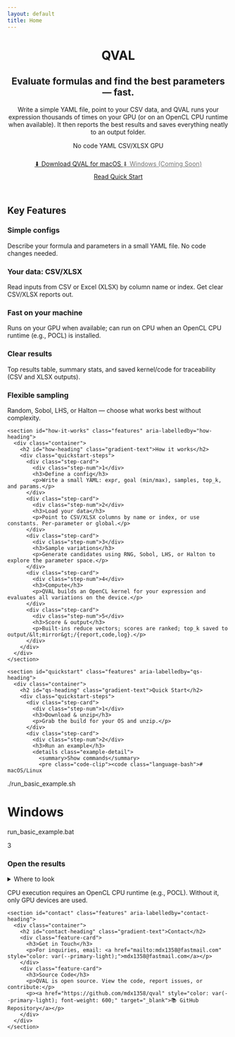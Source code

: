 ```yaml
---
layout: default
title: Home
---
```


<header class="hero" role="banner">
    <div class="container">
      <div class="hero-content">
        <h1 class="gradient-text animate-on-scroll">QVAL</h1>
        <h2 class="animate-on-scroll">Evaluate formulas and find the best parameters — fast.</h2>
        <p class="hero-description animate-on-scroll">Write a simple YAML file, point to your CSV data, and QVAL runs your expression thousands of times on your GPU (or on an OpenCL CPU runtime when available). It then reports the best results and saves everything neatly to an output folder.</p>
        <div class="hero-badges" role="complementary">
          <span class="badge">No code</span>
          <span class="badge">YAML</span>
          <span class="badge">CSV/XLSX</span>
          <span class="badge">GPU</span>
        </div>
        <div class="download-buttons" style="margin-top: 1.5rem;" id="downloads">
          <a href="https://github.com/mdx1358/qval/releases/latest/download/qval-macos-arm64.zip" class="download-btn download-btn-mac" data-track="download-mac">
            <span class="download-icon">⬇</span> Download QVAL for macOS
          </a>
          <a href="#" class="download-btn download-btn-win" data-track="download-win" style="opacity: 0.6; cursor: not-allowed;">
            <span class="download-icon">⬇</span> Windows (Coming Soon)
          </a>
        </div>
        <div class="download-buttons" style="margin-top: 0.75rem;">
          <a href="#quickstart" class="link-btn">Read Quick Start</a>
        </div>
      </div>
    </div>
  </header>

  <main>
    <section id="features" class="features" aria-labelledby="features-heading">
      <div class="container">
        <h2 id="features-heading" class="gradient-text">Key Features</h2>
        <div class="feature-card">
          <h3>Simple configs</h3>
          <p>Describe your formula and parameters in a small YAML file. No code changes needed.</p>
        </div>
        <div class="feature-card">
          <h3>Your data: CSV/XLSX</h3>
          <p>Read inputs from CSV or Excel (XLSX) by column name or index. Get clear CSV/XLSX reports out.</p>
        </div>
        <div class="feature-card">
          <h3>Fast on your machine</h3>
          <p>Runs on your GPU when available; can run on CPU when an OpenCL CPU runtime (e.g., POCL) is installed.</p>
        </div>
        <div class="feature-card">
          <h3>Clear results</h3>
          <p>Top results table, summary stats, and saved kernel/code for traceability (CSV and XLSX outputs).</p>
        </div>
        <div class="feature-card">
          <h3>Flexible sampling</h3>
          <p>Random, Sobol, LHS, or Halton — choose what works best without complexity.</p>
        </div>
      </div>
    </section>

    <section id="how-it-works" class="features" aria-labelledby="how-heading">
      <div class="container">
        <h2 id="how-heading" class="gradient-text">How it works</h2>
        <div class="quickstart-steps">
          <div class="step-card">
            <div class="step-num">1</div>
            <h3>Define a config</h3>
            <p>Write a small YAML: expr, goal (min/max), samples, top_k, and params.</p>
          </div>
          <div class="step-card">
            <div class="step-num">2</div>
            <h3>Load your data</h3>
            <p>Point to CSV/XLSX columns by name or index, or use constants. Per-parameter or global.</p>
          </div>
          <div class="step-card">
            <div class="step-num">3</div>
            <h3>Sample variations</h3>
            <p>Generate candidates using RNG, Sobol, LHS, or Halton to explore the parameter space.</p>
          </div>
          <div class="step-card">
            <div class="step-num">4</div>
            <h3>Compute</h3>
            <p>QVAL builds an OpenCL kernel for your expression and evaluates all variations on the device.</p>
          </div>
          <div class="step-card">
            <div class="step-num">5</div>
            <h3>Score & output</h3>
            <p>Built-ins reduce vectors; scores are ranked; top_k saved to output/&lt;mirror&gt;/{report,code,log}.</p>
          </div>
        </div>
      </div>
    </section>

    <section id="quickstart" class="features" aria-labelledby="qs-heading">
      <div class="container">
        <h2 id="qs-heading" class="gradient-text">Quick Start</h2>
        <div class="quickstart-steps">
          <div class="step-card">
            <div class="step-num">1</div>
            <h3>Download & unzip</h3>
            <p>Grab the build for your OS and unzip.</p>
          </div>
          <div class="step-card">
            <div class="step-num">2</div>
            <h3>Run an example</h3>
            <details class="example-detail">
              <summary>Show commands</summary>
              <pre class="code-clip"><code class="language-bash"># macOS/Linux
./run_basic_example.sh
# Windows
run_basic_example.bat</code></pre>
            </details>
          </div>
          <div class="step-card">
            <div class="step-num">3</div>
            <h3>Open the results</h3>
            <details class="example-detail">
              <summary>Where to look</summary>
              <pre class="code-clip"><code class="language-text">output/tutorial/00_minimal/report/report.txt
output/tutorial/00_minimal/code/eval.cl</code></pre>
            </details>
          </div>
        </div>
        <p class="note">CPU execution requires an OpenCL CPU runtime (e.g., POCL). Without it, only GPU devices are used.</p>
      </div>
    </section>

    <section id="contact" class="features" aria-labelledby="contact-heading">
      <div class="container">
        <h2 id="contact-heading" class="gradient-text">Contact</h2>
        <div class="feature-card">
          <h3>Get in Touch</h3>
          <p>For inquiries, email: <a href="mailto:mdx1358@fastmail.com" style="color: var(--primary-light);">mdx1358@fastmail.com</a></p>
        </div>
        <div class="feature-card">
          <h3>Source Code</h3>
          <p>QVAL is open source. View the code, report issues, or contribute:</p>
          <p><a href="https://github.com/mdx1358/qval" style="color: var(--primary-light); font-weight: 600;" target="_blank">📚 GitHub Repository</a></p>
        </div>
      </div>
    </section>
  </main>
